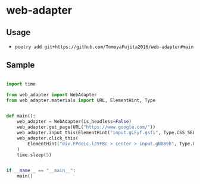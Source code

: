 # web-adapter
## Usage
- `poetry add git+https://github.com/TomoyaFujita2016/web-adapter#main`


## Sample

```python

import time

from web_adapter import WebAdapter
from web_adapter.materials import URL, ElementHint, Type


def main():
    web_adapter = WebAdapter(is_headless=False)
    web_adapter.get_page(URL("https://www.google.com/"))
    web_adapter.input_this(ElementHint("input.gLFyf.gsfi", Type.CSS_SELECTOR), "poop")
    web_adapter.click_this(
        ElementHint("div.FPdoLc.lJ9FBc > center > input.gNO89b", Type.CSS_SELECTOR)
    )
    time.sleep(5)


if __name__ == "__main__":
    main() 
```
